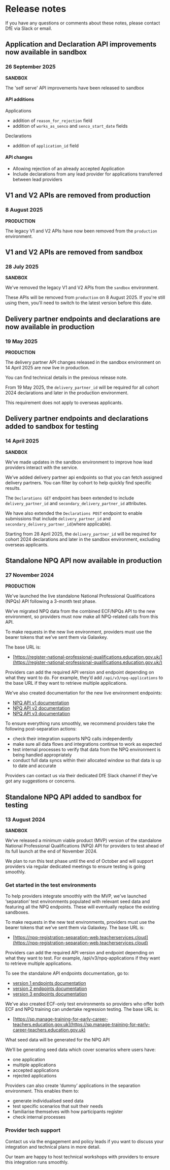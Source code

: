 # Release notes

If you have any questions or comments about these notes, please contact DfE via Slack or email.

## Application and Declaration API improvements now available in sandbox
### 26 September 2025

<strong class="govuk-tag govuk-tag--yellow">SANDBOX</strong>

The 'self serve' API improvements have been released to sandbox

#### API additions

Applications

* addition of `reason_for_rejection` field
* addition of `works_as_senco` and `senco_start_date` fields

Declarations

* addition of `application_id` field

#### API changes

* Allowing rejection of an already accepted Application
* Include declarations from any lead provider for applications transferred between lead providers


## V1 and V2 APIs are removed from production
### 8 August 2025

<strong class="govuk-tag govuk-tag--green">PRODUCTION</strong>

The legacy V1 and V2 APIs have now been removed from the `production` environment.


## V1 and V2 APIs are removed from sandbox
### 28 July 2025

<strong class="govuk-tag govuk-tag--yellow">SANDBOX</strong>

We've removed the legacy V1 and V2 APIs from the `sandbox` environment.

These APIs will be removed from `production` on 8 August 2025. If you're still using them, you'll need to switch to the latest version before this date.


## Delivery partner endpoints and declarations are now available in production
### 19 May 2025
<strong class="govuk-tag govuk-tag--green">PRODUCTION</strong>

The delivery partner API changes released in the sandbox environment on 14 April 2025 are now live in production.

You can find technical details in the previous release note.

From 19 May 2025, the `delivery_partner_id` will be required for all cohort 2024 declarations and later in the production environment.

This requirement does not apply to overseas applicants.


## Delivery partner endpoints and declarations added to sandbox for testing
### 14 April 2025

<strong class="govuk-tag govuk-tag--yellow">SANDBOX</strong>

We’ve made updates in the sandbox environment to improve how lead providers interact with the service.

We’ve added delivery partner api endpoints so that you can fetch assigned delivery partners. You can filter by cohort to help quickly find specific results.

The `Declarations GET` endpoint has been extended to include `delivery_partner_id` and `secondary_delivery_partner_id` attributes.

We have also extended the `Declarations POST` endpoint to enable submissions that include `delivery_partner_id` and `secondary_delivery_partner_id`(where applicable).

Starting from 28 April 2025, the `delivery_partner_id` will be required for cohort 2024 declarations and later in the sandbox environment, excluding overseas applicants.


## Standalone NPQ API now available in production
### 27 November 2024
<strong class="govuk-tag govuk-tag--green">PRODUCTION</strong>

We've launched the live standalone National Professional Qualifications (NPQs) API following a 3-month test phase.

We’ve migrated NPQ data from the combined ECF/NPQs API to the new environment, so providers must now make all NPQ-related calls from this API.

To make requests in the new live environment, providers must use the bearer tokens that we’ve sent them via Galaxkey.

The base URL is:

- [https://register-national-professional-qualifications.education.gov.uk/](https://register-national-professional-qualifications.education.gov.uk/)

Providers can add the required API version and endpoint depending on what they want to do. For example, they’d add `/api/v3/npq-applications` to the base URL if they want to retrieve multiple applications.

We’ve also created documentation for the new live environment endpoints:

- [NPQ API v1 documentation](https://register-national-professional-qualifications.education.gov.uk/api/docs/v1)
- [NPQ API v2 documentation](https://register-national-professional-qualifications.education.gov.uk/api/docs/v2)
- [NPQ API v3 documentation](https://register-national-professional-qualifications.education.gov.uk/api/docs/v3)

To ensure everything runs smoothly, we recommend providers take the following post-separation actions:

- check their integration supports NPQ calls independently
- make sure all data flows and integrations continue to work as expected
- test internal processes to verify that data from the NPQ environment is being handled appropriately
- conduct full data syncs within their allocated window so that data is up to date and accurate

Providers can contact us via their dedicated DfE Slack channel if they’ve got any suggestions or concerns.

## Standalone NPQ API added to sandbox for testing 
### 13 August 2024
<strong class="govuk-tag govuk-tag--yellow">SANDBOX</strong>

We’ve released a minimum viable product (MVP) version of the standalone National Professional Qualifications (NPQ) API for providers to test ahead of its full launch at the end of November 2024. 

We plan to run this test phase until the end of October and will support providers via regular dedicated meetings to ensure testing is going smoothly.

### Get started in the test environments

To help providers integrate smoothly with the MVP, we've launched ‘separation’ test environments populated with relevant seed data and featuring all the NPQ endpoints. These will eventually replace the existing sandboxes.

To make requests in the new test environments, providers must use the bearer tokens that we’ve sent them via Galaxkey. The base URL is:

- [https://npq-registration-separation-web.teacherservices.cloud](https://npq-registration-separation-web.teacherservices.cloud)

Providers can add the required API version and endpoint depending on what they want to test. For example, /api/v3/npq-applications if they want to retrieve multiple applications.

To see the standalone API endpoints documentation, go to:

- [version 1 endpoints documentation](/api/docs/v1)
- [version 2 endpoints documentation](/api/docs/v2)
- [version 3 endpoints documentation](/api/docs/v3)

We've also created ECF-only test environments so providers who offer both ECF and NPQ training can undertake regression testing. The base URL is:

- [https://sp.manage-training-for-early-career-teachers.education.gov.uk](https://sp.manage-training-for-early-career-teachers.education.gov.uk)

What seed data will be generated for the NPQ API

We’ll be generating seed data which cover scenarios where users have:

- one application
- multiple applications
- accepted applications
- rejected applications

Providers can also create ‘dummy’ applications in the separation environment. This enables them to:

- generate individualised seed data
- test specific scenarios that suit their needs
- familiarise themselves with how participants register
- check internal processes

### Provider tech support

Contact us via the engagement and policy leads if you want to discuss your integration and technical plans in more detail.

Our team are happy to host technical workshops with providers to ensure this integration runs smoothly.
